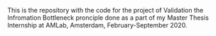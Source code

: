 This is the repository with the code for the project of Validation the Infromation Bottleneck pronciple done as a part of my Master Thesis Internship at AMLab, Amsterdam, February-September 2020.
